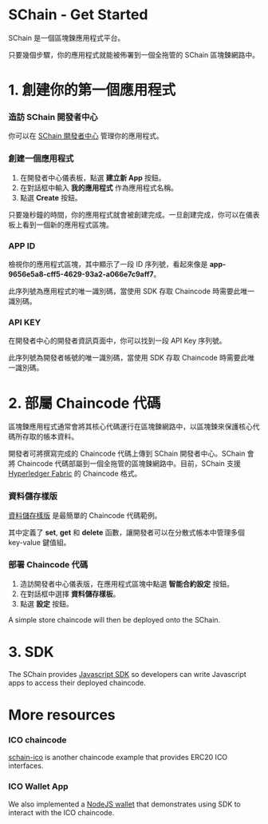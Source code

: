 # SChain - Get Started

SChain 是一個區塊鍊應用程式平台。

只要幾個步驟，你的應用程式就能被佈署到一個全拖管的 SChain 區塊鍊網路中。

# 1. 創建你的第一個應用程式

### 造訪 SChain 開發者中心

你可以在 [SChain 開發者中心](http://ec2-13-231-26-144.ap-northeast-1.compute.amazonaws.com/app) 管理你的應用程式。

### 創建一個應用程式

1. 在開發者中心儀表板，點選 **建立新 App** 按鈕。
2. 在對話框中輸入 **我的應用程式** 作為應用程式名稱。
3. 點選 **Create** 按鈕。

只要幾秒鐘的時間，你的應用程式就會被創建完成。一旦創建完成，你可以在儀表板上看到一個新的應用程式區塊。

### APP ID

檢視你的應用程式區塊，其中顯示了一段 ID 序列號，看起來像是 **app-9656e5a8-cff5-4629-93a2-a066e7c9aff7**。

此序列號為應用程式的唯一識別碼，當使用 SDK 存取 Chaincode 時需要此唯一識別碼。

### API KEY

在開發者中心的開發者資訊頁面中，你可以找到一段 API Key 序列號。

此序列號為開發者帳號的唯一識別碼，當使用 SDK 存取 Chaincode 時需要此唯一識別碼。

# 2. 部屬 Chaincode 代碼

區塊鍊應用程式通常會將其核心代碼運行在區塊鍊網路中，以區塊鍊來保護核心代碼所存取的帳本資料。

開發者可將撰寫完成的 Chaincode 代碼上傳到 SChain 開發者中心。SChain 會將 Chaincode 代碼部屬到一個全拖管的區塊鍊網路中。目前，SChain 支援 [Hyperledger Fabric](https://www.hyperledger.org/projects/fabric) 的 Chaincode 格式。

### 資料儲存樣版

[資料儲存樣版](https://github.com/issbgkh/simple-store) 是最簡單的 Chaincode 代碼範例。

其中定義了 **set**, **get** 和 **delete** 函數，讓開發者可以在分散式帳本中管理多個 key-value 鍵值組。

### 部署 Chaincode 代碼

1. 造訪開發者中心儀表版，在應用程式區塊中點選 **智能合約設定** 按鈕。
2. 在對話框中選擇 **資料儲存樣板**。
3. 點選 **設定** 按鈕。

A simple store chaincode will then be deployed onto the SChain.

# 3. SDK

The SChain provides [Javascript SDK](https://github.com/issbgkh/schain-sdk) so developers can write Javascript apps to access their deployed chaincode.

# More resources

### ICO chaincode

[schain-ico](https://github.com/issbgkh/schain-ico) is another chaincode example that provides ERC20 ICO interfaces.

### ICO Wallet App

We also implemented a [NodeJS wallet](https://github.com/issbgkh/schain-wallet) that demonstrates using SDK to interact with the ICO chaincode.
